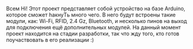 Всем Hi!
Этот проект представляет собой устройство на базе Arduino, которое сможет haкнуTь много чего.
В него будут встроены такие модули, как: Wi-Fi, RFID, 2.4 Gz, Bluetooth, и несколько пинов на выход для подключения ещё дополнительных модулей.
На данный момент проект находится на стадии разработки, так что жду того, кто готов поучаствовать в его реализации :)
